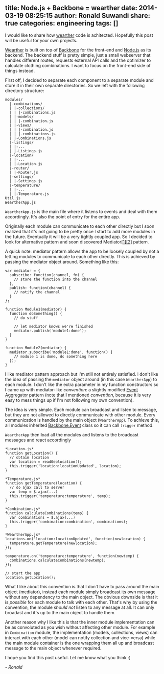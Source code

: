 title: Node.js + Backbone = wearther
date: 2014-03-19 08:25:15
author: Ronald Suwandi
share: true
categories: engineering
tags: []
---
I would like to share how [wearther][wearther] code is achitected. Hopefully this post will be useful for your own projects.

[Wearther][wearther] is built on top of [Backbone][backbone] for the front-end and [Node.js][node] as its backend. The backend stuff is pretty simple, just a small webserver that handles different routes, requests external API calls and the optimizer to calculate clothing combinations. I want to focus on the front-end side of things instead.

First off, I decided to separate each component to a separate module and store it in their own separate directories. So we left with the following directory structure:

    modules/
      |-combinations/
      | |-collections/
      | | |-combinations.js
      | |-models/
      | | |-combination.js
      | |-views/
      | | |-combination.js
      | | |-combinations.js
      | |-Combinations.js
      |-listings/
      | |-...
      | |-Listings.js
      |-location/
      | |-...
      | |-Location.js
      |-router/
      | |-Router.js
      |-settings/
      | |-Settings.js
      |-temperature/
      | |-...
      | |-Temperature.js
    Util.js
    WeartherApp.js

`WeartherApp.js` is the main file where it listens to events and deal with them accordingly. It's also the point of entry for the entire app.

Originally each module can communicate to each other directly but I soon realized that it's not going to be pretty once I start to add more modules in the future. Eventually it will be a very tightly coupled app. So I decided to look for alternative pattern and soon discovered Mediator[\[1\]][mediator1][\[2\]][mediator2] pattern.

A quick note: mediator pattern allows the app to be loosely coupled by not a letting modules to communicate to each other directly. This is achieved by passing the mediator object around. Something like this:

```
var mediator = {
  subscribe: function(channel, fn) {
    // store the function into the channel
  },
  publish: function(channel) {
    // notify the channel
  }
};

function Module1(mediator) {
  function doSomething() {
    // do stuff

    // let mediator knows we're finished
    mediator.publish('module1:done');
  }
}

function Module2(mediator) {
  mediator.subscribe('module1:done', function() {
    // module 1 is done, do something here
  });
}
```

I like mediator pattern approach but I'm still not entirely satisfied. I don't like the idea of passing the `mediator` object around (in this case `WeartherApp`) to each module. I don't like the extra parameter in my function constructors so I came up with mediator-like *convention*: a slightly modified [Event Aggregator][ea] pattern (note that I mentioned *convention*, because it is very easy to mess things up if I'm not following my own convention).

The idea is very simple. Each module can broadcast and listen to message, but they are not allowed to directly communicate with other module. Every communication is handled by the main object (`WeartherApp`). To achieve this, all modules inherited [Backbone.Event][bbevent] class so it can call `trigger` method.

`WeartherApp` then load all the modules and listens to the broadcast messages and react accordingly

```
*Location.js*
function getLocation() {
  // obtain location
  var location = readGeolocation();
  this.trigger('location:locationUpdated', location);
}

*Temperature.js*
function getTemperature(location) {
  // do ajax call to server
  var temp = $.ajax(...)
  this.trigger('temperature:temperature', temp);
}

*Combination.js*
function calculateCombinations(temp) {
  var combinations = $.ajax(...)
  this.trigger('combination:combination', combinations);
}

*WeartherApp.js*
locations.on('location:locationUpdated', function(newlocation) {
  temperature.getTemperature(newlocation);
});

temperature.on('temperature:temperature', function(newtemp) {
  combinations.calculateCombinations(newtemp);
});

// start the app
location.getLocation();
```

What I like about this convention is that I don't have to pass around the main object (mediator), instead each module simply broadcast its own message without any dependency to the main object. The obvious downside is that it is *possible* for each module to talk with each other. That's why by using the convention, the module *should not* listen to any message at all. It can only broadast and it's up to the main object to handle them.

Another reason why I like this is that the inner module implementation can be as convoluted as you wish without affecting other module. For example in `Combination` module, the implementation (models, collections, views) can interact with each other (model can notify collection and vice-versa) while the main module container is the one wrapping them all up and broadcast message to the main object whenever required.

I hope you find this post useful. Let me know what you think :)

*- Ronald*

[backbone]:http://backbonejs.org
[node]:http://nodejs.org
[ea]:http://addyosmani.github.io/backbone-fundamentals/#event-aggregator
[mediator1]:http://addyosmani.com/resources/essentialjsdesignpatterns/book/#mediatorpatternjavascript
[mediator2]:http://addyosmani.com/largescalejavascript/#mediatorpattern
[bbevent]:http://backbonejs.org/#Events
[wearther]:http://wearther.cc/